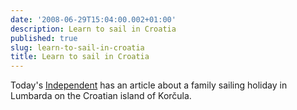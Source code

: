 ```yaml
---
date: '2008-06-29T15:04:00.002+01:00'
description: Learn to sail in Croatia
published: true
slug: learn-to-sail-in-croatia
title: Learn to sail in Croatia
---
```


Today's <a href="http://www.independent.co.uk/travel/europe/croatia-is-just-the-place-to-learn-the-ropes-856398.html">Independent</a> has an article about a family sailing holiday in Lumbarda on the Croatian island of Kor&#x10d;ula.